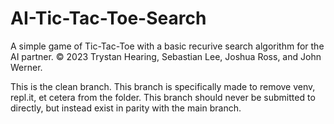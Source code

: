 # AI-Tic-Tac-Toe-Search

A simple game of Tic-Tac-Toe with a basic recurive search algorithm for the AI partner.
© 2023 Trystan Hearing, Sebastian Lee, Joshua Ross, and John Werner.

This is the clean branch. This branch is specifically made to remove venv, repl.it, et cetera from the folder.
This branch should never be submitted to directly, but instead exist in parity with the main branch.
